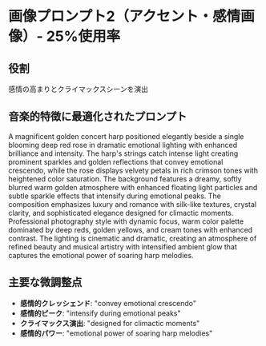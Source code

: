 # 画像プロンプト2（アクセント・感情画像）- 25%使用率

## 役割
感情の高まりとクライマックスシーンを演出

## 音楽的特徴に最適化されたプロンプト

A magnificent golden concert harp positioned elegantly beside a single blooming deep red rose in dramatic emotional lighting with enhanced brilliance and intensity. The harp's strings catch intense light creating prominent sparkles and golden reflections that convey emotional crescendo, while the rose displays velvety petals in rich crimson tones with heightened color saturation. The background features a dreamy, softly blurred warm golden atmosphere with enhanced floating light particles and subtle sparkle effects that intensify during emotional peaks. The composition emphasizes luxury and romance with silk-like textures, crystal clarity, and sophisticated elegance designed for climactic moments. Professional photography style with dynamic focus, warm color palette dominated by deep reds, golden yellows, and cream tones with enhanced contrast. The lighting is cinematic and dramatic, creating an atmosphere of refined beauty and musical artistry with intensified ambient glow that captures the emotional power of soaring harp melodies.

## 主要な微調整点
- **感情的クレッシェンド**: "convey emotional crescendo"
- **感情的ピーク**: "intensify during emotional peaks"
- **クライマックス演出**: "designed for climactic moments"
- **感情的パワー**: "emotional power of soaring harp melodies"